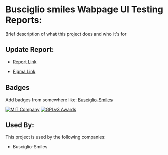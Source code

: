 
# Busciglio smiles Wabpage UI Testing Reports:

Brief description of what this project does and who it's for


## Update Report:

- [Report Link](https://docs.google.com/spreadsheets/d/1b26kTElaPg_KzJx7Y8UB3asPum-qpX5onFg6vtat3zk/edit#gid=0)


- [Figma Link](https://www.figma.com/file/yIrgrf1ckyAcSJP5LzHY3Y/Busciglio-Smiles-Only-Home-Page?type=design&node-id=0-1&mode=design&t=8z30NpJtrKLmT6om-0)


## Badges

Add badges from somewhere like: [Busciglio-Smiles](https://www.theorthodoc.com/)

[![MIT Company ](https://img.shields.io/badge/License-MIT-green.svg)](https://ibb.co/bRhZY71)
[![GPLv3 Awards](https://img.shields.io/badge/License-GPL%20v3-yellow.svg)](https://i.ibb.co/jTkMTjp/st-small-507x507-pad-600x600-f8f8f8.jpg)



## Used By:

This project is used by the following companies:

- Busciglio-Smiles


